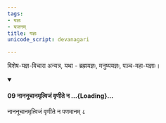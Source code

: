 ```yaml
---
tags:
- यज्ञः
- यजनम्
title: यज्ञः
unicode_script: devanagari

---
```

विशेष-यज्ञ-विचारा अन्यत्र, यथा - ब्रह्मयज्ञः, मनुष्ययज्ञः, पञ्च-महा-यज्ञाः।

<div class="js_include" newlevelforh1="4" unfilled url="/vedAH_yajuH/taittirIyam/sUtram/ApastambaH/dharma-sUtram/vishvAsa-prastutiH/2/05/10/09_nAnanUchAnamRtvijaM_vRNIte_na.md">
<details open><summary><h4>09 नाननूचानमृत्विजं वृणीते न ...{Loading}...</h4></summary>

नाननूचानमृत्विजं वृणीते न पणमानम् ८
</details>
</div>
